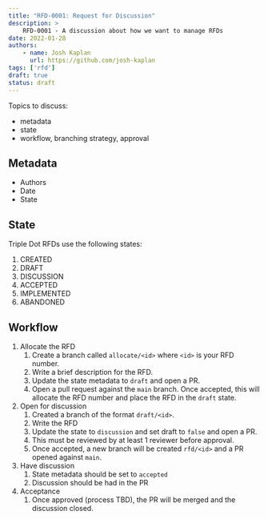 ```yaml
---
title: "RFD-0001: Request for Discussion"
description: >
    RFD-0001 - A discussion about how we want to manage RFDs
date: 2022-01-28
authors: 
    - name: Josh Kaplan
      url: https://github.com/josh-kaplan
tags: ['rfd']
draft: true
status: draft
---
```


Topics to discuss:

- metadata
- state
- workflow, branching strategy, approval

<!--truncate-->

## Metadata

- Authors
- Date
- State

## State

Triple Dot RFDs use the following states:

1. CREATED
2. DRAFT
3. DISCUSSION
4. ACCEPTED
5. IMPLEMENTED
6. ABANDONED


## Workflow

1. Allocate the RFD
    1. Create a branch called `allocate/<id>` where `<id>` is your RFD number.
    1. Write a brief description for the RFD.
    1. Update the state metadata to `draft` and open a PR.
    1. Open a pull request against the `main` branch. Once accepted, this will 
      allocate the RFD number and place the RFD in the `draft` state.
1. Open for discussion
    1. Created a branch of the format `draft/<id>`.
    1. Write the RFD
    1. Update the state to `discussion` and set draft to `false` and open a PR.
    1. This must be reviewed by at least 1 reviewer before approval.
    1. Once accepted, a new branch will be created `rfd/<id>` and a PR opened against `main`.
1. Have discussion
    1. State metadata should be set to `accepted` 
    1. Discussion should be had in the PR
1. Acceptance
    1. Once approved (process TBD), the PR will be merged and the discussion closed.
